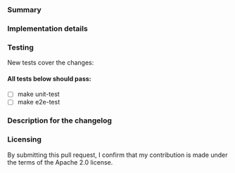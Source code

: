 <!--
Please make sure you've read and understood our contributing guidelines;
https://github.com/aws/amazon-ecs-init/blob/master/CONTRIBUTING.md

Please provide the following information:
-->

### Summary
<!-- What does this pull request do? -->

### Implementation details
<!-- How are the changes implemented? -->

### Testing
<!-- How was this tested? -->

New tests cover the changes: <!-- yes|no -->

#### All tests below should pass:
- [ ] make unit-test
- [ ] make e2e-test

### Description for the changelog
<!--
Write a short (one line) summary that describes the changes in this
pull request for inclusion in the changelog. Prefix the summary with an
indication of the change type, Feature, Enhancement, or Bug. Here is an example:
Feature - Upgrade the something library to the latest stable version 1.2.3
-->

### Licensing

By submitting this pull request, I confirm that my contribution is made under the terms of the Apache 2.0 license.
